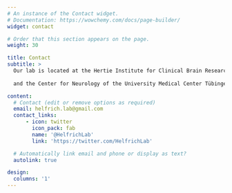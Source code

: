 ```yaml
---
# An instance of the Contact widget.
# Documentation: https://wowchemy.com/docs/page-builder/
widget: contact

# Order that this section appears on the page.
weight: 30

title: Contact
subtitle: >
  Our lab is located at the Hertie Institute for Clinical Brain Research
  
  and the Center for Neurology of the University Medical Center Tübingen

content:
  # Contact (edit or remove options as required)
  email: helfrich.lab@gmail.com
  contact_links:
      - icon: twitter
        icon_pack: fab
        name: '@HelfrichLab'
        link: 'https://twitter.com/HelfrichLab'

  # Automatically link email and phone or display as text?
  autolink: true

design:
  columns: '1'
---
```

